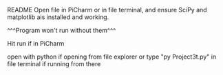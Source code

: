 README
Open file in PiCharm or in file terminal, and ensure SciPy and matplotlib ais installed and working.

^^^Program won't run without them^^^

Hit run if in PiCharm

open with python if opening from file explorer or type "py Project3t.py" in file terminal if running from there
